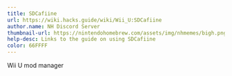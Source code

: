 ```yaml
---
title: SDCafiine
url: https://wiki.hacks.guide/wiki/Wii_U:SDCafiine
author.name: NH Discord Server
thumbnail-url: https://nintendohomebrew.com/assets/img/nhmemes/bigh.png
help-desc: Links to the guide on using SDCafiine
color: 66FFFF
---
```


Wii U mod manager
